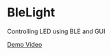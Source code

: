 # BleLight
Controlling LED using BLE and GUI

[Demo Video](https://drive.google.com/file/d/1hJvBMAaXmy1CBAPVcu6OZPCRF-xW9uqP/view?usp=share_link)
